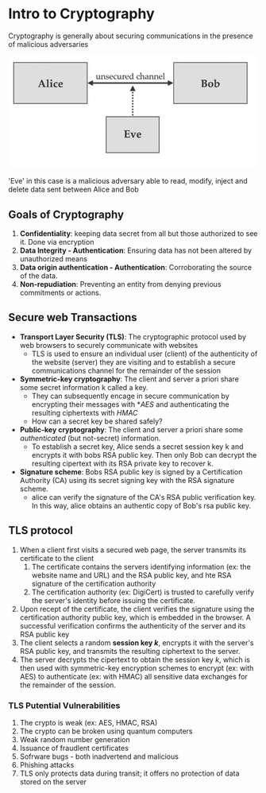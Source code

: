 # Intro to Cryptography

Cryptography is generally about securing communications in the presence of malicious adversaries

![alt text](../imgs/1/com.png)

'Eve' in this case is a malicious adversary able to read, modify, inject and delete data sent between Alice and Bob

## Goals of Cryptography

1) **Confidentiality**: keeping data secret from all but those authorized to see it. Done via encryption
2) **Data Integrity - Authentication**: Ensuring data has not been altered by unauthorized means
3) **Data origin authentication - Authentication**: Corroborating the source of the data.
4) **Non-repudiation**: Preventing an entity from denying previous commitments or actions.

## Secure web Transactions

- **Transport Layer Security (TLS)**: The cryptographic protocol used by web browsers to securely communicate with websites
  - TLS is used to ensure an individual user (client) of the authenticity of the website (server) they are visiting and to establish a secure communications channel for the remainder of the session
- **Symmetric-key cryptography**: The client and server a priori share some secret information k called a key.
  - They can subsequently encage in secure communication by encrypting their messages with **AES* and authenticating the resulting ciphertexts with *HMAC*
  - How can a secret key be shared safely?
- **Public-key cryptography**: The client and server a priori share some *authenticated* (but not-secret) information.
  - To establish a secret key, Alice sends a secret session key k and encrypts it with bobs RSA public key. Then only Bob can decrypt the resulting cipertext with its RSA private key to recover k.
- **Signature scheme**: Bobs RSA public key is signed by a Certification Authority (CA) using its secret signing key with the RSA signature scheme.
  - alice can verify the signature of the CA's RSA public verification key. In this way, alice obtains an authentic copy of Bob's rsa public key.

## TLS protocol

1) When a client first visits a secured web page, the server transmits its certificate to the client
   1) The certificate contains the servers identifying information (ex: the website name and URL) and the RSA public key, and hte RSA signature of the certification authority
   2) The certification authority (ex: DigiCert) is trusted to carefully verify the server's identity before issuing the certificate.
2) Upon recept of the certificate, the client verifies the signature using the certification authority public key, which is embedded in the browser. A successful verification confirms the authenticity of the server and its RSA public key
3) The client selects a random **session key *k***, encrypts it with the server's RSA public key, and transmits the resulting ciphertext to the server.
4) The server decrypts the cipertext to obtain the session key *k*, which is then used with symmetric-key encryption schemes to encrypt (ex: with AES) to authenticate (ex: with HMAC) all sensitive data exchanges for the remainder of the session.

### TLS Putential Vulnerabilities

1) The crypto is weak (ex: AES, HMAC, RSA)
2) The crypto can be broken using quantum computers
3) Weak random number generation
4) Issuance of fraudlent certificates
5) Sofrware bugs - both inadvertend and malicious
6) Phishing attacks
7) TLS only protects data during transit; it offers no protection of data stored on the server
